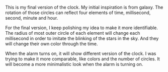 This is my final version of the clock. My initial inspiration is from galaxy. The rotation of those circles can reflect four elements of time, millisecond, second, minute and hour. 

For the final version, I keep polishing my idea to make it more identifiable. The radius of most outer circle of each element will change each millisecond in order to imitate the blinking of the stars in the sky. And they will change their own color through the time. 

When the alarm turns on, it will show different version of the clock. I was trying to make it more comparable, like colors and the number of circles. It will become a more minimalistic look when the alarm is turning on. 